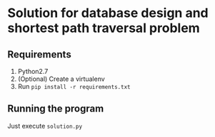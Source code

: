 Solution for database design and shortest path traversal problem
====

Requirements
----

1. Python2.7
2. (Optional) Create a virtualenv
3. Run `pip install -r requirements.txt`

Running the program
----

Just execute `solution.py`
